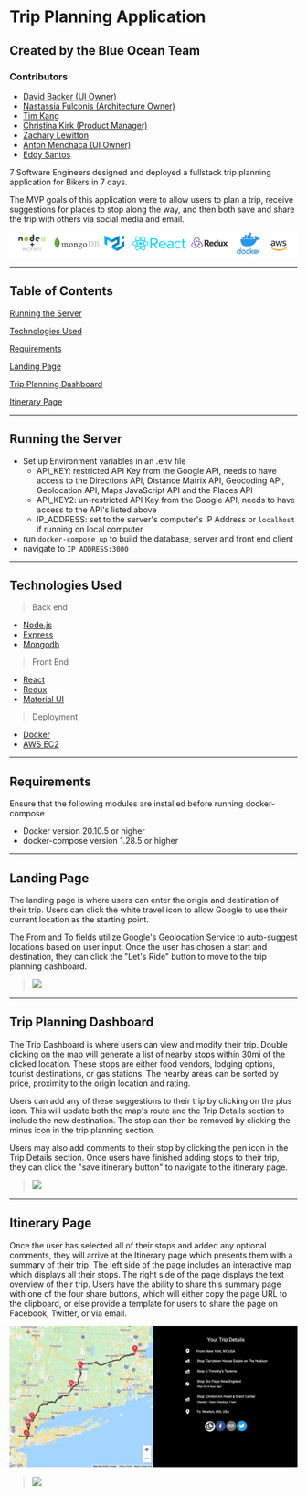 # Trip Planning Application
## Created by the Blue Ocean Team

### Contributors
- [David Backer (UI Owner)](https://github.com/DBDavidBacker)
- [Nastassia Fulconis (Architecture Owner)](https://github.com/nastassiafulconis)
- [Tim Kang](https://github.com/tikangcs)
- [Christina Kirk (Product Manager)](https://github.com/KirkNotCaptain)
- [Zachary Lewitton](https://github.com/zlewitton)
- [Anton Menchaca (UI Owner)](https://github.com/amenchaca100)
- [Eddy Santos](https://github.com/EddySantos07)

7 Software Engineers designed and deployed a fullstack trip planning application for Bikers in 7 days.

The MVP goals of this application were to allow users to plan a trip, receive suggestions for places to stop along the way, and then both save and share the trip with others via social media and email.

![Blue Ocean Logos](./read-me-imgs/BlueOceanLogos.png)

---

## Table of Contents
[Running the Server](#running-the-server)

[Technologies Used](#technologies-used)

[Requirements](#requirements)

[Landing Page](#landing-page)

[Trip Planning Dashboard](#trip-planning-dashboard)

[Itinerary Page](#itinerary-page)

---

## Running the Server
- Set up Environment variables in an .env file
  - API_KEY: restricted API Key from the Google API, needs to have access to the Directions API, Distance Matrix API, Geocoding API, Geolocation API, Maps JavaScript API and the Places API
  - API_KEY2: un-restricted API Key from the Google API, needs to have access to the API's listed above
  - IP_ADDRESS: set to the server's computer's IP Address or `localhost` if running on local computer
- run `docker-compose up` to build the database, server and front end client
- navigate to `IP_ADDRESS:3000`

---

## Technologies Used
> Back end
- [Node.js](https://nodejs.org/en/)
- [Express](http://expressjs.com/)
- [Mongodb](https://www.mongodb.com/)

> Front End
- [React](https://reactjs.org/)
- [Redux](https://react-redux.js.org/)
- [Material UI](https://material-ui.com/)

> Deployment
- [Docker](https://www.docker.com/)
- [AWS EC2](https://aws.amazon.com/)

---

## Requirements
Ensure that the following modules are installed before running docker-compose

- Docker version 20.10.5 or higher
- docker-compose version 1.28.5 or higher

---

## Landing Page
The landing page is where users can enter the origin and destination of their trip. Users can click the white travel icon to allow Google to use their current location as the starting point.

The From and To fields utilize Google's Geolocation Service to auto-suggest locations based on user input. Once the user has chosen a start and destination, they can click the "Let's Ride" button to move to the trip planning dashboard.


> ![](READMEGIF/landingPage.gif)
---

## Trip Planning Dashboard

The Trip Dashboard is where users can view and modify their trip. Double clicking on the map will generate a list of nearby stops within 30mi of the clicked location. These stops are either food vendors, lodging options, tourist destinations, or gas stations. The nearby areas can be sorted by price, proximity to the origin location and rating.

Users can add any of these suggestions to their trip by clicking on the plus icon. This will update both the map's route and the Trip Details section to include the new destination. The stop can then be removed by clicking the minus icon in the trip planning section.

Users may also add comments to their stop by clicking the pen icon in the Trip Details section. Once users have finished adding stops to their trip, they can click the "save itinerary button" to navigate to the itinerary page.

<!-- They can remove the stop from their trip by selecting the remove icon near the stop. The destinations in the trip details will always reflect the order displayed on the route.  -->


> ![](READMEGIF/tripPlanner.gif)
---

## Itinerary Page
Once the user has selected all of their stops and added any optional comments, they will arrive at the Itinerary page which presents them with a summary of their trip. The left side of the page includes an interactive map which displays all their stops. The right side of the page displays the text overview of their trip. Users have the ability to share this summary page with one of the four share buttons, which will either copy the page URL to the clipboard, or else provide a template for users to share the page on Facebook, Twitter, or via email.

![Itinerary](./read-me-imgs/Itinerary.png)

> ![](READMEGIF/itinerary.gif)
